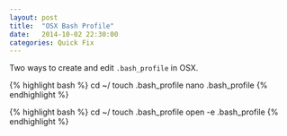 ```yaml
---
layout: post
title:  "OSX Bash Profile"
date:   2014-10-02 22:30:00
categories: Quick Fix
---
```


Two ways to create and edit `.bash_profile` in OSX.

{% highlight bash %}
cd ~/
touch .bash_profile
nano .bash_profile
{% endhighlight %}

{% highlight bash %}
cd ~/
touch .bash_profile
open -e .bash_profile
{% endhighlight %}
